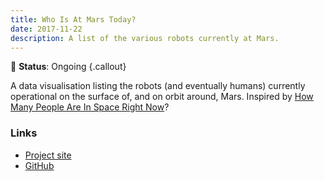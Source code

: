 ```yaml
---
title: Who Is At Mars Today?
date: 2017-11-22
description: A list of the various robots currently at Mars.
---
```


🔁 **Status**: Ongoing {.callout}

A data visualisation listing the robots (and eventually humans) currently operational on the surface of, and on orbit around, Mars. Inspired by [How Many People Are In Space Right Now](https://www.howmanypeopleareinspacerightnow.com/)?

### Links
- [Project site](https://whoisatmarstoday.netlify.app/)
- [GitHub](https://github.com/codemacabre/whoisatmarstoday)
